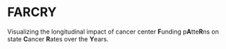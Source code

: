 # FARCRY
Visualizing the longitudinal impact of cancer center **F**unding p**A**tte**R**ns on state **C**ancer **R**ates over the **Y**ears.
